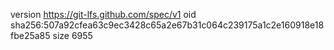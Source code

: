 version https://git-lfs.github.com/spec/v1
oid sha256:507a92cfea63c9ec3428c65a2e67b31c064c239175a1c2e160918e18fbe25a85
size 6955
